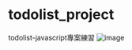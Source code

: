 # todolist_project
todolist-javascript專案練習
![image](https://github.com/alan19951024/todolist_project/assets/59355302/b6d82ec4-feb1-4b99-aa58-8883bcfb823d)

